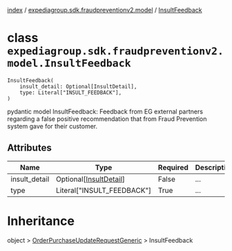 [index](index.md) / [expediagroup.sdk.fraudpreventionv2.model](expediagroup.sdk.fraudpreventionv2.model.md) / [InsultFeedback](InsultFeedback.md)
# class `expediagroup.sdk.fraudpreventionv2.model.InsultFeedback`
```
InsultFeedback(
    insult_detail: Optional[InsultDetail],
    type: Literal["INSULT_FEEDBACK"],
)
```

pydantic model InsultFeedback: Feedback from EG external partners regarding a false positive recommendation that from Fraud Prevention system gave for their customer.



## Attributes
    
    
        
    
        
    

|      Name     |                    Type                   | Required | Description |
|---------------|-------------------------------------------|----------|-------------|
| insult_detail | Optional[[InsultDetail](InsultDetail.md)] |  False   |     ...     |
|      type     |         Literal["INSULT_FEEDBACK"]        |   True   |     ...     |










# Inheritance
object > [OrderPurchaseUpdateRequestGeneric](OrderPurchaseUpdateRequestGeneric.md) > InsultFeedback